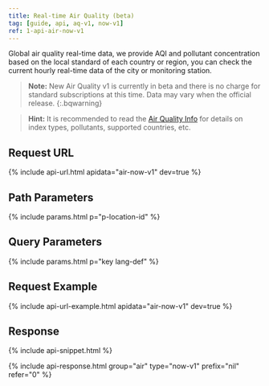 ```yaml
---
title: Real-time Air Quality (beta)
tag: [guide, api, aq-v1, now-v1]
ref: 1-api-air-now-v1
---
```

Global air quality real-time data, we provide AQI and pollutant concentration based on the local standard of each country or region, you can check the current hourly real-time data of the city or monitoring station.

> **Note:** New Air Quality v1 is currently in beta and there is no charge for standard subscriptions at this time. Data may vary when the official release.
{:.bqwarning}

> **Hint:** It is recommended to read the [Air Quality Info](/en/docs/resource/air-info/) for details on index types, pollutants, supported countries, etc.

## Request URL

{% include api-url.html apidata="air-now-v1" dev=true %}

## Path Parameters

{% include params.html p="p-location-id" %}

## Query Parameters

{% include params.html p="key lang-def" %}

## Request Example

{% include api-url-example.html apidata="air-now-v1" dev=true %}

## Response

{% include api-snippet.html %}

{% include api-response.html group="air" type="now-v1" prefix="nil" refer="0"  %}